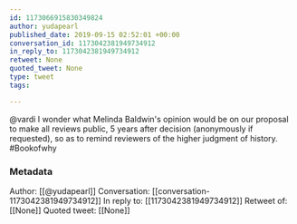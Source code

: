 ```yaml
---
id: 1173066915830349824
author: yudapearl
published_date: 2019-09-15 02:52:01 +00:00
conversation_id: 1173042381949734912
in_reply_to: 1173042381949734912
retweet: None
quoted_tweet: None
type: tweet
tags:

---
```


@vardi I wonder what Melinda Baldwin's opinion would be on our proposal to make all reviews public, 5 years after decision (anonymously if requested), so as to remind reviewers of the higher judgment of history. #Bookofwhy

### Metadata

Author: [[@yudapearl]]
Conversation: [[conversation-1173042381949734912]]
In reply to: [[1173042381949734912]]
Retweet of: [[None]]
Quoted tweet: [[None]]
